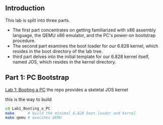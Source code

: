 ## Introduction
This lab is split into three parts.
- The first part concentrates on getting familiarized with x86 assembly language, the QEMU x86 emulator, and the PC's power-on bootstrap procedure. 
- The second part examines the boot loader for our 6.828 kernel, which resides in the boot directory of the lab tree. 
-  third part delves into the initial template for our 6.828 kernel itself, named JOS, which resides in the kernel directory.

## Part 1: PC Bootstrap
[Lab 1: Booting a PC](https://pdos.csail.mit.edu/6.828/2018/labs/lab1/)
the repo provides a skeletal JOS kernel

this is the way to build
```sh
cd Lab1_Booting_a_PC
make 	  # build the minimal 6.828 boot loader and kernel
make qemu # executes QEMU
```
